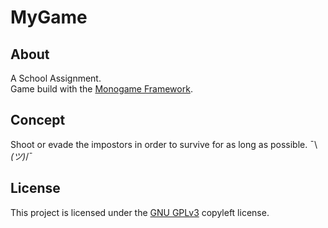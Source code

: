 # MyGame

## About
A School Assignment.<br>
Game build with the [Monogame Framework](https://www.monogame.net/).

## Concept
Shoot or evade the impostors in order to survive for as long as possible. ¯\\_(ツ)_/¯

## License
This project is licensed under the [GNU GPLv3](https://choosealicense.com/licenses/gpl-3.0/) copyleft license.